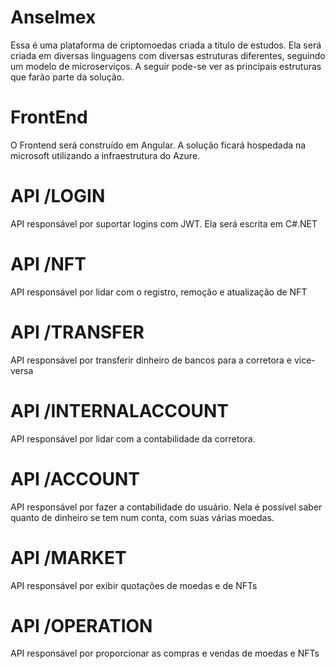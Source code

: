 # Anselmex
Essa é uma plataforma de criptomoedas criada a título de estudos.
Ela será criada em diversas linguagens com diversas estruturas diferentes, seguindo um modelo de microserviços.
A seguir pode-se ver as principais estruturas que farão parte da solução.

# FrontEnd
O Frontend será construído em Angular.
A solução ficará hospedada na microsoft utilizando a infraestrutura do Azure.

# API /LOGIN
API responsável por suportar logins com JWT.
Ela será escrita em C#.NET

# API /NFT
API responsável por lidar com o registro, remoção e atualização de NFT

# API /TRANSFER
API responsável por transferir dinheiro de bancos para a corretora e vice-versa

# API /INTERNALACCOUNT
API responsável por lidar com a contabilidade da corretora.

# API /ACCOUNT
API responsável por fazer a contabilidade do usuário.
Nela é possível saber quanto de dinheiro se tem num conta, com suas várias moedas.

# API /MARKET
API responsável por exibir quotações de moedas e de NFTs

# API /OPERATION
API responsável por proporcionar as compras e vendas de moedas e NFTs

